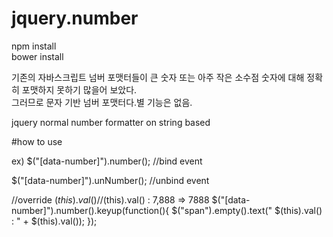 # jquery.number			

npm install				
bower install		
		
기존의 자바스크립트 넘버 포맷터들이 큰 숫자 또는 아주 작은 소수점 숫자에 대해 정확히 포맷하지 못하기 많을어 보았다.		
그러므로 문자 기반 넘버 포맷터다.별 기능은 없음.

jquery normal number formatter on string based

#how to use

ex)
$("[data-number]").number(); //bind event

$("[data-number]").unNumber(); //unbind event

//override $(this).val()
//$(this).val() : 7,888 => 7888
$("[data-number]").number().keyup(function(){
    $("span").empty().text(" $(this).val() : " + $(this).val());
});
